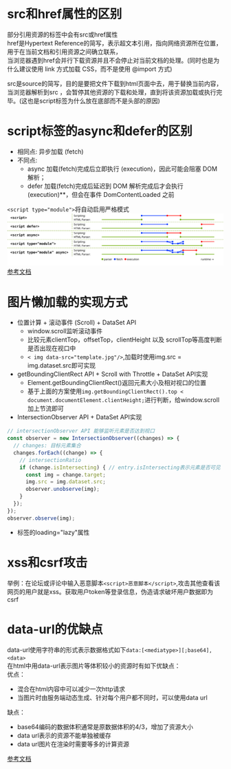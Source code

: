 # src和href属性的区别  
部分引用资源的标签中会有src或href属性  
href是Hypertext Reference的简写，表示超文本引用，指向网络资源所在位置，用于在当前文档和引用资源之间确立联系，    
当浏览器遇到href会并行下载资源并且不会停止对当前文档的处理。(同时也是为什么建议使用 link 方式加载 CSS，而不是使用 @import 方式)  
  
src是source的简写，目的是要把文件下载到html页面中去，用于替换当前内容，    
当浏览器解析到src ，会暂停其他资源的下载和处理，直到将该资源加载或执行完毕。(这也是script标签为什么放在底部而不是头部的原因)

# script标签的async和defer的区别
- 相同点: 异步加载 (fetch)
- 不同点:
  - async 加载(fetch)完成后立即执行 (execution)，因此可能会阻塞 DOM 解析；
  - defer 加载(fetch)完成后延迟到 DOM 解析完成后才会执行(execution)**，但会在事件 DomContentLoaded 之前

`<script type="module">`将自动启用严格模式  
![asyncdefer.svg](../resource/asyncdefer.svg)  
[参考文档](https://html.spec.whatwg.org/multipage/scripting.html#the-script-element)


# 图片懒加载的实现方式
- 位置计算 + 滚动事件 (Scroll) + DataSet API
  - window.scroll监听滚动事件
  - 比较元素clientTop，offsetTop，clientHeight 以及 scrollTop等高度判断是否出现在视口中
  - `< img data-src="template.jpg"/>`,加载时使用img.src = img.dataset.src即可实现
- getBoundingClientRect API + Scroll with Throttle + DataSet API实现
  - Element.getBoundingClientRect()返回元素大小及相对视口的位置
  - 基于上面的方案使用`img.getBoundingClientRect().top < document.documentElement.clientHeight;`进行判断，给window.scroll加上节流即可
- IntersectionObserver API + DataSet API实现
```js
// intersectionObserver API 能够监听元素是否达到视口
const observer = new IntersectionObserver((changes) => {
  // changes: 目标元素集合
  changes.forEach((change) => {
    // intersectionRatio
    if (change.isIntersecting) { // entry.isIntersecting表示元素是否可见
      const img = change.target;
      img.src = img.dataset.src;
      observer.unobserve(img);
    }
  });
});
observer.observe(img);
```
- 标签的loading="lazy"属性

# xss和csrf攻击
举例：在论坛或评论中输入恶意脚本`<script>恶意脚本</script>`,攻击其他查看该网页的用户就是xss。获取用户token等登录信息，伪造请求破坏用户数据即为csrf

# data-url的优缺点
data-url使用字符串的形式表示数据格式如下`data:[<mediatype>][;base64],<data>`  
在html中用data-url表示图片等体积较小的资源时有如下优缺点：  
优点：
- 混合在html内容中可以减少一次http请求
- 当图片时由服务端动态生成、针对每个用户都不同时，可以使用data url

缺点：
- base64编码的数据体积通常是原数据体积的4/3，增加了资源大小
- data url表示的资源不能单独被缓存
- data url图片在渲染时需要等多的计算资源

[参考文档](https://www.cnblogs.com/tianma3798/p/13582105.html)